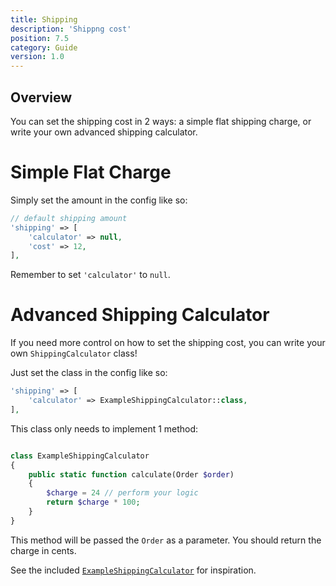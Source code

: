 ```yaml
---
title: Shipping
description: 'Shippng cost'
position: 7.5
category: Guide
version: 1.0
---
```


## Overview

You can set the shipping cost in 2 ways: a simple flat shipping charge, or write your own advanced shipping calculator.

# Simple Flat Charge

Simply set the amount in the config like so:

```php
// default shipping amount
'shipping' => [
    'calculator' => null,
    'cost' => 12,
],
```

Remember to set `'calculator'` to `null`.

# Advanced Shipping Calculator

If you need more control on how to set the shipping cost, you can write your own `ShippingCalculator` class!

Just set the class in the config like so:

```php
'shipping' => [
    'calculator' => ExampleShippingCalculator::class,
],
```

This class only needs to implement 1 method:

```php

class ExampleShippingCalculator
{
    public static function calculate(Order $order)
    {
        $charge = 24 // perform your logic
        return $charge * 100;
    }
}

```

This method will be passed the `Order` as a parameter. You should return the charge in cents.


See the included [`ExampleShippingCalculator`](https://github.com/Yiddishe-Kop/laravel-commerce/blob/master/src/Helpers/ExampleShippingCalculator.php) for inspiration.
